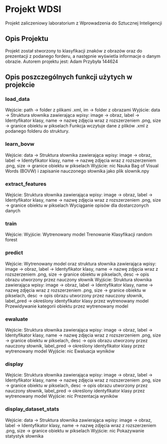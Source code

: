 # Projekt WDSI
Projekt zaliczeniowy laboratorium z Wprowadzenia do Sztucznej Inteligencji

## Opis Projektu
Projekt został stworzony to klasyfikacji znaków z obrazów oraz do prezentacji z podanego forderu, a następnie wyświetla informacje o danym obrazie.
Autorem projektu jest: Adam Przybyła 144624

## Opis poszczególnych funkcji użytych w projekcie
### load_data
Wejście: path -> folder z plikami .xml, im -> folder z obrazami
Wyjście: data -> Struktura słownika zawierająca wpisy: image -> obraz, label -> Identyfikator klasy, name -> nazwę zdjęcia wraz z rozszerzeniem .png,
size -> granice obiektu w pikselach
Funkcja wczytuje dane z plików .xml z podanego folderu do struktury.
### learn_bovw
Wejście: data -> Struktura słownika zawierająca wpisy: image -> obraz, label -> Identyfikator klasy, name -> nazwę zdjęcia wraz z rozszerzeniem .png,
size -> granice obiektu w pikselach
Wyjście: nic
Nauka Bag of Visual Words (BOVW) i zapisanie nauczonego słownika jako plik slownik.npy
### extract_features
Wejście: Struktura słownika zawierająca wpisy: image -> obraz, label -> Identyfikator klasy, name -> nazwę zdjęcia wraz z rozszerzeniem .png,
size -> granice obiektu w pikselach
Wyciąganie opisów dla dostarczonych danych
### train
Wejście: 
Wyjście: Wytrenowany model
Trenowanie Klasyfikacji random forest
### predict
Wejście: Wytrenowany model oraz struktura słownika zawierająca wpisy: image -> obraz, label -> Identyfikator klasy, name -> nazwę zdjęcia wraz z rozszerzeniem .png,
size -> granice obiektu w pikselach, desc -> opis obrazu utworzony przez nauczony słownik 
Wyjście: Struktura słownika zawierająca wpisy: image -> obraz, label -> Identyfikator klasy, name -> nazwę zdjęcia wraz z rozszerzeniem .png,
size -> granice obiektu w pikselach, desc -> opis obrazu utworzony przez nauczony słownik, label_pred -> określony identyfikator klasy przez wytrenowany model
Przewidywanie kategorii obiektu przez wytrenowany model
### ewaluate
Wejście: Struktura słownika zawierająca wpisy: image -> obraz, label -> Identyfikator klasy, name -> nazwę zdjęcia wraz z rozszerzeniem .png,
size -> granice obiektu w pikselach, desc -> opis obrazu utworzony przez nauczony słownik, label_pred -> określony identyfikator klasy przez wytrenowany model
Wyjście: nic
Ewaluacja wyników
### display
Wejście: Struktura słownika zawierająca wpisy: image -> obraz, label -> Identyfikator klasy, name -> nazwę zdjęcia wraz z rozszerzeniem .png,
size -> granice obiektu w pikselach, desc -> opis obrazu utworzony przez nauczony słownik, label_pred -> określony identyfikator klasy przez wytrenowany model
Wyjście: nic
Prezentacja wyników
### display_dataset_stats
Wejście: data -> Struktura słownika zawierająca wpisy: image -> obraz, label -> Identyfikator klasy, name -> nazwę zdjęcia wraz z rozszerzeniem .png,
size -> granice obiektu w pikselach
Wyjście: nic
Pokazywanie statystyk słownika